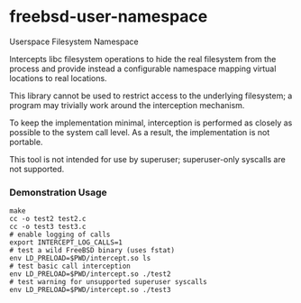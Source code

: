# freebsd-user-namespace
Userspace Filesystem Namespace

Intercepts libc filesystem operations to hide the real filesystem from the
process and provide instead a configurable namespace mapping virtual locations
to real locations.

This library cannot be used to restrict access to the underlying filesystem; a
program may trivially work around the interception mechanism.

To keep the implementation minimal, interception is performed as closely as
possible to the system call level.  As a result, the implementation is not
portable.

This tool is not intended for use by superuser; superuser-only syscalls are not
supported.

### Demonstration Usage
    make
    cc -o test2 test2.c
    cc -o test3 test3.c
    # enable logging of calls
    export INTERCEPT_LOG_CALLS=1
    # test a wild FreeBSD binary (uses fstat)
    env LD_PRELOAD=$PWD/intercept.so ls
    # test basic call interception
    env LD_PRELOAD=$PWD/intercept.so ./test2
    # test warning for unsupported superuser syscalls
    env LD_PRELOAD=$PWD/intercept.so ./test3
